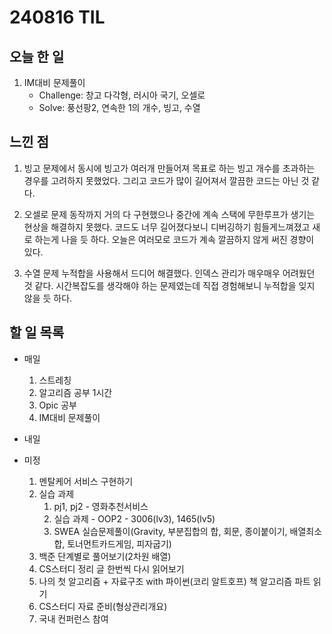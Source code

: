 # 240816 TIL

## 오늘 한 일
1. IM대비 문제풀이
    - Challenge: 창고 다각형, 러시아 국기, 오셀로
    - Solve: 풍선팡2, 연속한 1의 개수, 빙고, 수열




## 느낀 점
1. 빙고 문제에서 동시에 빙고가 여러개 만들어져 목표로 하는 빙고 개수를 초과하는 경우를 고려하지 못했었다. 그리고 코드가 많이 길어져서 깔끔한 코드는 아닌 것 같다.

2. 오셀로 문제 동작까지 거의 다 구현했으나 중간에 계속 스택에 무한루프가 생기는 현상을 해결하지 못했다. 코드도 너무 길어졌다보니 디버깅하기 힘들게느껴졌고 새로 하는게 나을 듯 하다. 오늘은 여러모로 코드가 계속 깔끔하지 않게 써진 경향이 있다.

3. 수열 문제 누적합을 사용해서 드디어 해결했다. 인덱스 관리가 매우매우 어려웠던 것 같다. 시간복잡도를 생각해야 하는 문제였는데 직접 경험해보니 누적합을 잊지 않을 듯 하다.

## 할 일 목록
 - 매일
    1. 스트레칭
    2. 알고리즘 공부 1시간
    3. Opic 공부
    4. IM대비 문제풀이

 - 내일

 - 미정
    1. 멘탈케어 서비스 구현하기
    2. 실습 과제
        1. pj1, pj2 - 영화추천서비스
        2. 실습 과제 - OOP2 - 3006(lv3), 1465(lv5)
        3. SWEA 실습문제풀이(Gravity, 부분집합의 합, 회문, 종이붙이기, 배열최소합, 토너먼트카드게임, 피자굽기)
    3. 백준 단계별로 풀어보기(2차원 배열)
    4. CS스터디 정리 글 한번씩 다시 읽어보기
    5. 나의 첫 알고리즘 + 자료구조 with 파이썬(코리 알트호프) 책 알고리즘 파트 읽기
    6. CS스터디 자료 준비(형상관리개요)
    7. 국내 컨퍼런스 참여